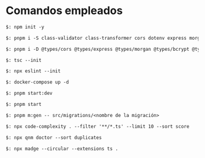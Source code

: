 # Comandos empleados

```txt
$: npm init -y
```

```txt
$: pnpm i -S class-validator class-transformer cors dotenv express morgan pg typeorm typeorm-naming-strategies typescript colors reflect-metadata ts-node bcrypt jsonwebtoken
```

```txt
$: pnpm i -D @types/cors @types/express @types/morgan @types/bcrypt @types/jsonwebtoken concurrently
```

```txt
$: tsc --init
```

```txt
$: npx eslint --init
```

```txt
$: docker-compose up -d
```

```txt
$: pnpm start:dev
```

```txt
$: pnpm start
```

```txt
$: pnpm m:gen -- src/migrations/<nombre de la migración>
```

```txt
$: npx code-complexity . --filter '**/*.ts' --limit 10 --sort score
```

```txt
$: npx qnm doctor --sort duplicates
```

```txt
$: npx madge --circular --extensions ts .
```
